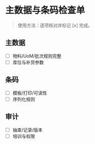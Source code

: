 # 主数据与条码检查单

> 使用方法：逐项核对并标记 [x] 完成。

## 主数据

- [ ] 物料/UoM/批次规则完整
- [ ] 库位与补货参数

## 条码

- [ ] 模板/打印/可读性
- [ ] 序列化规则

## 审计

- [ ] 抽查/记录/版本
- [ ] 培训与权限

